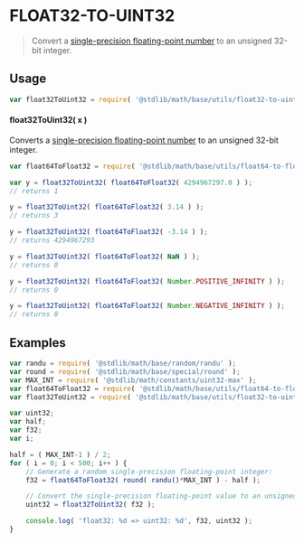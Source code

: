 # FLOAT32-TO-UINT32

> Convert a [single-precision floating-point number][ieee754] to an unsigned 32-bit integer.


<section class="usage">

## Usage

``` javascript
var float32ToUint32 = require( '@stdlib/math/base/utils/float32-to-uint32' );
```

#### float32ToUint32( x )

Converts a [single-precision floating-point number][ieee754] to an unsigned 32-bit integer.

``` javascript
var float64ToFloat32 = require( '@stdlib/math/base/utils/float64-to-float32' );

var y = float32ToUint32( float64ToFloat32( 4294967297.0 ) );
// returns 1

y = float32ToUint32( float64ToFloat32( 3.14 ) );
// returns 3

y = float32ToUint32( float64ToFloat32( -3.14 ) );
// returns 4294967293

y = float32ToUint32( float64ToFloat32( NaN ) );
// returns 0

y = float32ToUint32( float64ToFloat32( Number.POSITIVE_INFINITY ) );
// returns 0

y = float32ToUint32( float64ToFloat32( Number.NEGATIVE_INFINITY ) );
// returns 0
```

</section>

<!-- /.usage -->


<section class="examples">

## Examples

``` javascript
var randu = require( '@stdlib/math/base/random/randu' );
var round = require( '@stdlib/math/base/special/round' );
var MAX_INT = require( '@stdlib/math/constants/uint32-max' );
var float64ToFloat32 = require( '@stdlib/math/base/utils/float64-to-float32' );
var float32ToUint32 = require( '@stdlib/math/base/utils/float32-to-uint32' );

var uint32;
var half;
var f32;
var i;

half = ( MAX_INT-1 ) / 2;
for ( i = 0; i < 500; i++ ) {
    // Generate a random single-precision floating-point integer:
    f32 = float64ToFloat32( round( randu()*MAX_INT ) - half );

    // Convert the single-precision floating-point value to an unsigned 32-bit integer:
    uint32 = float32ToUint32( f32 );

    console.log( 'float32: %d => uint32: %d', f32, uint32 );
}
```

</section>

<!-- /.examples -->


<section class="links">

[ieee754]: https://en.wikipedia.org/wiki/IEEE_754-1985

</section>

<!-- /.links -->
